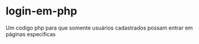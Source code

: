 # login-em-php
 Um codigo php para que somente usuários cadastrados possam entrar em páginas especificas
